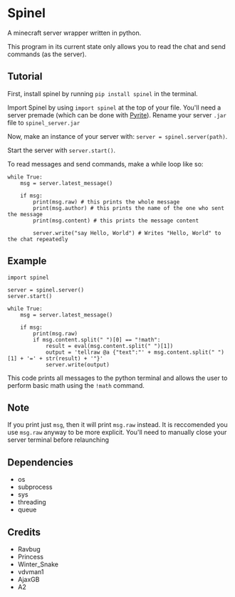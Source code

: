 # Spinel
A minecraft server wrapper written in python.

This program in its current state only allows you to read the chat and send commands (as the server).

## Tutorial
First, install spinel by running `pip install spinel` in the terminal.

Import Spinel by using `import spinel` at the top of your file.
You'll need a server premade (which can be done with [Pyrite](https://github.com/ProfessorFelix/Pyrite)). Rename your server `.jar` file to `spinel_server.jar`

Now, make an instance of your server with: `server = spinel.server(path)`.

Start the server with `server.start()`.

To read messages and send commands, make a while loop like so:
```
while True:
    msg = server.latest_message()
    
    if msg:
        print(msg.raw) # this prints the whole message
        print(msg.author) # this prints the name of the one who sent the message
        print(msg.content) # this prints the message content

        server.write("say Hello, World") # Writes "Hello, World" to the chat repeatedly
```

## Example
```
import spinel

server = spinel.server()
server.start()

while True:
    msg = server.latest_message()

    if msg:
        print(msg.raw)
        if msg.content.split(" ")[0] == "!math":
            result = eval(msg.content.split(" ")[1])
            output = 'tellraw @a {"text":"' + msg.content.split(" ")[1] + '=' + str(result) + '"}'
            server.write(output)
```
            
This code prints all messages to the python terminal and allows the user to perform basic math using the `!math` command.

## Note
If you print just `msg`, then it will print `msg.raw` instead. It is reccomended you use `msg.raw` anyway to be more explicit.
You'll need to manually close your server terminal before relaunching 

## Dependencies
* os
* subprocess
* sys
* threading
* queue

## Credits
* Ravbug
* Princess
* Winter_Snake
* vdvman1
* AjaxGB
* A2
